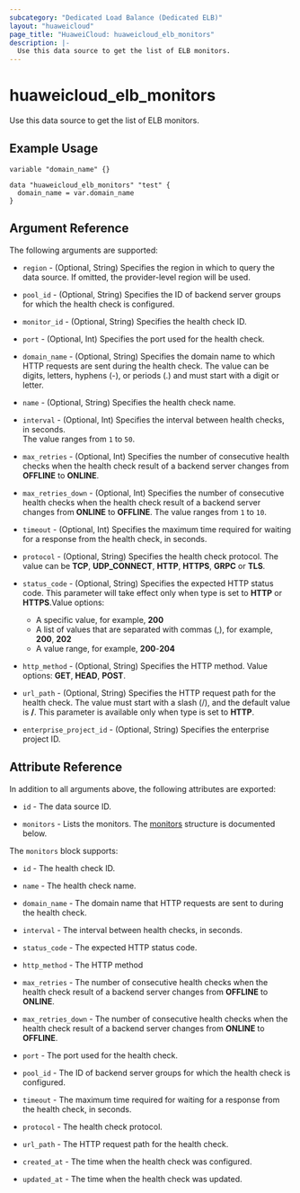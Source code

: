 ```yaml
---
subcategory: "Dedicated Load Balance (Dedicated ELB)"
layout: "huaweicloud"
page_title: "HuaweiCloud: huaweicloud_elb_monitors"
description: |-
  Use this data source to get the list of ELB monitors.
---
```


# huaweicloud_elb_monitors

Use this data source to get the list of ELB monitors.

## Example Usage

```hcl
variable "domain_name" {}

data "huaweicloud_elb_monitors" "test" {
  domain_name = var.domain_name
}
```

## Argument Reference

The following arguments are supported:

* `region` - (Optional, String) Specifies the region in which to query the data source. If omitted, the provider-level
  region will be used.

* `pool_id` - (Optional, String) Specifies the ID of backend server groups for which the health check is configured.

* `monitor_id` - (Optional, String) Specifies the health check ID.

* `port` - (Optional, Int) Specifies the port used for the health check.

* `domain_name` - (Optional, String) Specifies the domain name to which HTTP requests are sent during the health check.
  The value can be digits, letters, hyphens (-), or periods (.) and must start with a digit or letter.

* `name` - (Optional, String) Specifies the health check name.

* `interval` - (Optional, Int)  Specifies the interval between health checks, in seconds.  
  The value ranges from `1` to `50`.

* `max_retries` - (Optional, Int) Specifies the number of consecutive health checks when the health check result of a
  backend server changes from **OFFLINE** to **ONLINE**.

* `max_retries_down` - (Optional, Int) Specifies the number of consecutive health checks when the health check result of
  a backend server changes from **ONLINE** to **OFFLINE**. The value ranges from `1` to `10`.

* `timeout` - (Optional, Int) Specifies the maximum time required for waiting for a response from the health check, in
  seconds.

* `protocol` - (Optional, String) Specifies the health check protocol. The value can be **TCP**, **UDP_CONNECT**,
  **HTTP**, **HTTPS**, **GRPC** or **TLS**.

* `status_code` - (Optional, String) Specifies the expected HTTP status code. This parameter will take effect only when
  type is set to **HTTP** or **HTTPS**.Value options:
  + A specific value, for example, **200**
  + A list of values that are separated with commas (,), for example, **200**, **202**
  + A value range, for example, **200**-**204**

* `http_method` - (Optional, String)  Specifies the HTTP method. Value options: **GET**, **HEAD**, **POST**.

* `url_path` - (Optional, String) Specifies the HTTP request path for the health check. The value must start with a slash
  (/), and the default value is **/**. This parameter is available only when type is set to **HTTP**.

* `enterprise_project_id` - (Optional, String) Specifies the enterprise project ID.

## Attribute Reference

In addition to all arguments above, the following attributes are exported:

* `id` - The data source ID.

* `monitors` - Lists the monitors.
  The [monitors](#Elb_monitors) structure is documented below.

<a name="Elb_monitors"></a>
The `monitors` block supports:

* `id` - The health check ID.

* `name` - The health check name.

* `domain_name` - The domain name that HTTP requests are sent to during the health check.

* `interval` - The interval between health checks, in seconds.

* `status_code` - The expected HTTP status code.

* `http_method` - The HTTP method

* `max_retries` - The number of consecutive health checks when the health check result of a backend server changes from
  **OFFLINE** to **ONLINE**.

* `max_retries_down` - The number of consecutive health checks when the health check result of a backend server changes from
  **ONLINE** to **OFFLINE**.

* `port` - The port used for the health check.

* `pool_id` - The ID of backend server groups for which the health check is configured.

* `timeout` - The maximum time required for waiting for a response from the health check, in seconds.

* `protocol` - The health check protocol.

* `url_path` - The HTTP request path for the health check.

* `created_at` - The time when the health check was configured.

* `updated_at` - The time when the health check was updated.
